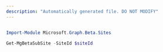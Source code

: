 ```yaml
---
description: "Automatically generated file. DO NOT MODIFY"
---
```


```powershell

Import-Module Microsoft.Graph.Beta.Sites

Get-MgBetaSubSite -SiteId $siteId

```